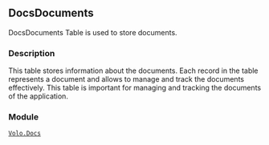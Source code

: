## DocsDocuments

DocsDocuments Table is used to store documents.

### Description

This table stores information about the documents. Each record in the table represents a document and allows to manage and track the documents effectively. This table is important for managing and tracking the documents of the application.

### Module

[`Volo.Docs`](../../Docs.md)